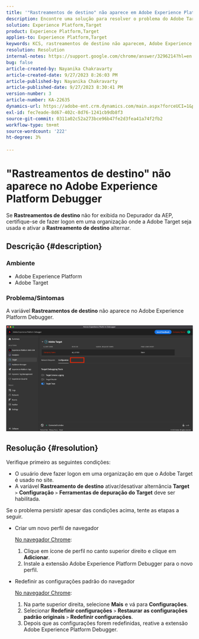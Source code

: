```yaml
---
title: '"Rastreamentos de destino" não aparece em Adobe Experience Platform Debugger'
description: Encontre uma solução para resolver o problema do Adobe Target em que "Rastreamentos de destino" não aparece no Depurador da AEP. Ative a opção "Rastreamentos de destino".
solution: Experience Platform,Target
product: Experience Platform,Target
applies-to: Experience Platform,Target
keywords: KCS, rastreamentos de destino não aparecem, Adobe Experience Platform, Debugger
resolution: Resolution
internal-notes: https://support.google.com/chrome/answer/3296214?hl=en
bug: false
article-created-by: Nayanika Chakravarty
article-created-date: 9/27/2023 8:26:03 PM
article-published-by: Nayanika Chakravarty
article-published-date: 9/27/2023 8:30:41 PM
version-number: 3
article-number: KA-22635
dynamics-url: https://adobe-ent.crm.dynamics.com/main.aspx?forceUCI=1&pagetype=entityrecord&etn=knowledgearticle&id=b9402013-745d-ee11-be6f-6045bd006149
exl-id: fec7eade-8d67-402c-8d76-1241cb9db8f3
source-git-commit: 0311a02c52a273bce96b47fe2d3fea41a74f2fb2
workflow-type: tm+mt
source-wordcount: '222'
ht-degree: 3%

---
```


# &quot;Rastreamentos de destino&quot; não aparece no Adobe Experience Platform Debugger


Se <b>Rastreamentos de destino </b>não for exibida no Depurador da AEP, certifique-se de fazer logon em uma organização onde a Adobe Target seja usada e ativar a <b>Rastreamento de destino </b>alternar.

## Descrição {#description}


### Ambiente

- Adobe Experience Platform
- Adobe Target


### Problema/Sintomas

A variável <b>Rastreamentos de destino</b> não aparece no Adobe Experience Platform Debugger.

![](assets/___2a9537b2-745d-ee11-be6f-6045bd006149___.png)


## Resolução {#resolution}


Verifique primeiro as seguintes condições:

- O usuário deve fazer logon em uma organização em que o Adobe Target é usado no site.
- A variável <b>Rastreamento de destino</b> ativar/desativar alternância <b>Target</b> `>`  <b>Configuração</b> `>`  <b>Ferramentas de depuração do Target</b> deve ser habilitada.


Se o problema persistir apesar das condições acima, tente as etapas a seguir.

- Criar um novo perfil de navegador

  <u>No navegador Chrome</u>:

   1. Clique em ícone de perfil no canto superior direito e clique em <b>Adicionar</b>.
   2. Instale a extensão Adobe Experience Platform Debugger para o novo perfil.
- Redefinir as configurações padrão do navegador

  <u>No navegador Chrome</u>:

   1. Na parte superior direita, selecione <b>Mais</b> e vá para <b>Configurações</b>.
   2. Selecionar <b>Redefinir configurações</b> `>`  <b>Restaurar as configurações padrão originais</b> `>`  <b>Redefinir configurações</b>.
   3. Depois que as configurações forem redefinidas, reative a extensão Adobe Experience Platform Debugger.

